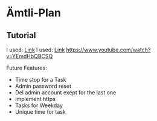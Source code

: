 # &Auml;mtli-Plan
## Tutorial
I used: [Link](https://www.youtube.com/watch?v=nu_pCVPKzTk&t=162s)
I used: [Link](https://www.youtube.com/watch?v=yQ1fz8LY354)
https://www.youtube.com/watch?v=YEmdHbQBCSQ



Future Features:
- Time stop for a Task
- Admin password reset
- Del admin account exept for the last one
- implement https
- Tasks for Weekday
- Unique time for task